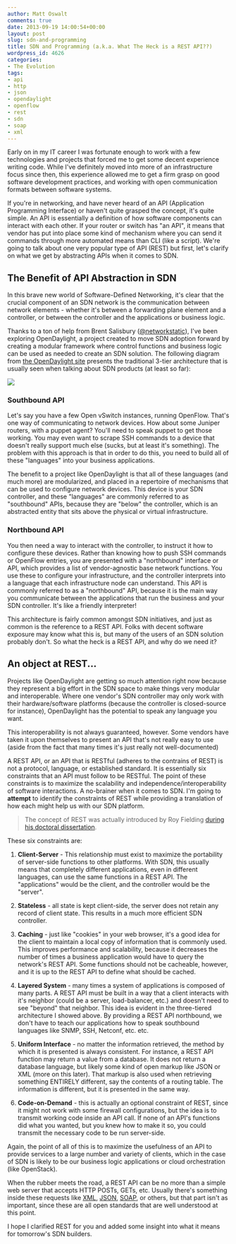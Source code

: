 ```yaml
---
author: Matt Oswalt
comments: true
date: 2013-09-19 14:00:54+00:00
layout: post
slug: sdn-and-programming
title: SDN and Programming (a.k.a. What The Heck is a REST API??)
wordpress_id: 4626
categories:
- The Evolution
tags:
- api
- http
- json
- opendaylight
- openflow
- rest
- sdn
- soap
- xml
---
```


Early on in my IT career I was fortunate enough to work with a few technologies and projects that forced me to get some decent experience writing code. While I've definitely moved into more of an infrastructure focus since then, this experience allowed me to get a firm grasp on good software development practices, and working with open communication formats between software systems.

If you're in networking, and have never heard of an API (Application Programming Interface) or haven't quite grasped the concept, it's quite simple. An API is essentially a definition of how software components can interact with each other. If your router or switch has "an API", it means that vendor has put into place some kind of mechanism where you can send it commands through more automated means than CLI (like a script). We're going to talk about one very popular type of API (REST) but first, let's clarify on what we get by abstracting APIs when it comes to SDN.

## The Benefit of API Abstraction in SDN

In this brave new world of Software-Defined Networking, it's clear that the crucial component of an SDN network is the communication between network elements - whether it's between a forwarding plane element and a controller, or between the controller and the applications or business logic.

Thanks to a ton of help from Brent Salisbury ([@networkstatic](http://twitter.com/networkstatic)), I've been exploring OpenDaylight, a project created to move SDN adoption forward by creating a modular framework where control functions and business logic can be used as needed to create an SDN solution. The following diagram from [the OpenDaylight site](http://www.opendaylight.org/project/technical-overview) presents the traditional 3-tier architecture that is usually seen when talking about SDN products (at least so far):

![](http://www.opendaylight.org/sites/www.opendaylight.org/files/pages/images/hydrogen_diagram_-_final_0.jpg)

### Southbound API

Let's say you have a few Open vSwitch instances, running OpenFlow. That's one way of communicating to network devices. How about some Juniper routers, with a puppet agent? You'll need to speak puppet to get those working. You may even want to scrape SSH commands to a device that doesn't really support much else (sucks, but at least it's something). The problem with this approach is that in order to do this, you need to build all of these "languages" into your business applications.

The benefit to a project like OpenDaylight is that all of these languages (and much more) are modularized, and placed in a repertoire of mechanisms that can be used to configure network devices. This device is your SDN controller, and these "languages" are commonly referred to as "southbound" APIs, because they are "below" the controller, which is an abstracted entity that sits above the physical or virtual infrastructure.

### Northbound API

You then need a way to interact with the controller, to instruct it how to configure these devices. Rather than knowing how to push SSH commands or OpenFlow entries, you are presented with a "northbound" interface or API, which provides a list of vendor-agnostic base network functions. You use these to configure your infrastructure, and the controller interprets into a language that each infrastructure node can understand. This API is commonly referred to as a "northbound" API, because it is the main way you communicate between the applications that run the business and your SDN controller. It's like a friendly interpreter!

This architecture is fairly common amongst SDN initiatives, and just as common is the reference to a REST API. Folks with decent software exposure may know what this is, but many of the users of an SDN solution probably don't. So what the heck is a REST API, and why do we need it?

## An object at REST...

Projects like OpenDaylight are getting so much attention right now because they represent a big effort in the SDN space to make things very modular and interoperable. Where one vendor's SDN controller may only work with their hardware/software platforms (because the controller is closed-source for instance), OpenDaylight has the potential to speak any language you want.

This interoperability is not always guaranteed, however. Some vendors have taken it upon themselves to present an API that's not really easy to use (aside from the fact that many times it's just really not well-documented)

A REST API, or an API that is RESTful (adheres to the contrains of REST) is not a protocol, language, or established standard. It is essentially six constraints that an API must follow to be RESTful. The point of these constraints is to maximize the scalability and independence/interoperability of software interactions. A no-brainer when it comes to SDN. I'm going to **attempt** to identify the constraints of REST while providing a translation of how each might help us with our SDN platform.

> The concept of REST was actually introduced by Roy Fielding [during his doctoral dissertation](http://www.ics.uci.edu/~fielding/pubs/dissertation/rest_arch_style.htm).

These six constraints are:
	
  1. **Client-Server** - This relationship must exist to maximize the portability of server-side functions to other platforms. With SDN, this usually means that completely different applications, even in different languages, can use the same functions in a REST API. The "applications" would be the client, and the controller would be the "server".

  2. **Stateless** - all state is kept client-side, the server does not retain any record of client state. This results in a much more efficient SDN controller.
	
  3. **Caching** - just like "cookies" in your web browser, it's a good idea for the client to maintain a local copy of information that is commonly used. This improves performance and scalability, because it decreases the number of times a business application would have to query the network's REST API. Some functions should not be cacheable, however, and it is up to the REST API to define what should be cached.

  4. **Layered System** - many times a system of applications is composed of many parts. A REST API must be built in a way that a client interacts with it's neighbor (could be a server, load-balancer, etc.) and doesn't need to see "beyond" that neighbor. This idea is evident in the three-tiered architecture I showed above. By providing a REST API northbound, we don't have to teach our applications how to speak southbound languages like SNMP, SSH, Netconf, etc. etc.
	
  5. **Uniform Interface** - no matter the information retrieved, the method by which it is presented is always consistent. For instance, a REST API function may return a value from a database. It does not return a database language, but likely some kind of open markup like JSON or XML (more on this later). That markup is also used when retrieving something ENTIRELY different, say the contents of a routing table. The information is different, but it is presented in the same way.
	
  6. **Code-on-Demand** - this is actually an optional constraint of REST, since it might not work with some firewall configurations, but the idea is to transmit working code inside an API call. If none of an API's functions did what you wanted, but you knew how to make it so, you could transmit the necessary code to be run server-side.

Again, the point of all of this is to maximize the usefulness of an API to provide services to a large number and variety of clients, which in the case of SDN is likely to be our business logic applications or cloud orchestration (like OpenStack).

When the rubber meets the road, a REST API can be no more than a simple web server that accepts HTTP POSTs, GETs, etc. Usually there's something inside these requests like [XML](http://www.w3schools.com/xml/), [JSON](http://www.json.org/), [SOAP](http://www.w3schools.com/soap/default.asp), or others, but that part isn't as important, since these are all open standards that are well understood at this point.

I hope I clarified REST for you and added some insight into what it means for tomorrow's SDN builders.
